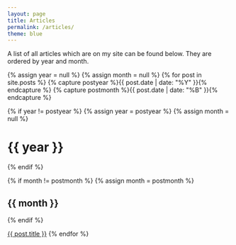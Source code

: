 ```yaml
---
layout: page
title: Articles
permalink: /articles/
theme: blue
---
```


A list of all articles which are on my site can be found below. They are
ordered by year and month.

{% assign year = null %}
{% assign month = null %}
{% for post in site.posts %}
  {% capture postyear %}{{ post.date | date: "%Y" }}{% endcapture %}
  {% capture postmonth %}{{ post.date | date: "%B" }}{% endcapture %}

  {% if year != postyear %}
    {% assign year = postyear %}
    {% assign month = null %}
# {{ year }}
  {% endif %}

  {% if month != postmonth %}
    {% assign month = postmonth %}
## {{ month }}
  {% endif %}

  <a href="{{ post.url }}">{{ post.title }}</a>
{% endfor %}
